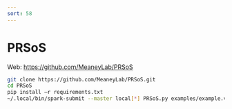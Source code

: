 ```yaml
---
sort: 58
---
```


# PRSoS

Web: <https://github.com/MeaneyLab/PRSoS>

```bash
git clone https://github.com/MeaneyLab/PRSoS.git
cd PRSoS
pip install –r requirements.txt
~/.local/bin/spark-submit --master local[*] PRSoS.py examples/example.vcf examples/gwasfile.txt test_output
```
